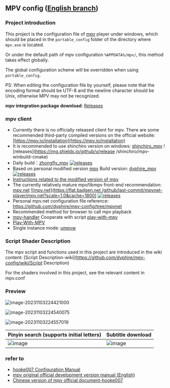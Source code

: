 ## MPV config ([English branch](https://github.com/dyphire/mpv-config/tree/eng)) 

 ### Project introduction 

 This project is the configuration file of [mpv](https://github.com/mpv-player/mpv) player under windows, which should be placed in the `portable_config` folder of the directory where `mpv.exe` is located. 

 Or under the default path of mpv configuration `%APPDATA%/mpv/`, this method takes effect globally. 

 The global configuration scheme will be overridden when using `portable_config`. 

 PS: When editing the configuration file by yourself, please note that the encoding format should be UTF-8 and the newline character should be Unix, otherwise MPV may not be recognized. 

 **mpv integration package download**: [Releases](https://github.com/dyphire/mpv-config/releases) 

 ### mpv client 

 - Currently there is no officially released client for mpv. There are some recommended third-party compiled versions on the official website: [https://mpv.io/installation](https://mpv.io/installation)
- It is recommended to use shinchiro version on windows: [shinchiro_mpv](https://github.com/shinchiro/mpv-winbuild-cmake/releases) ![releases](https://img.shields.io/github/v/release /shinchiro/mpv-winbuild-cmake)
- Daily build：[zhongfly_mpv](https://github.com/zhongfly/mpv-winbuild) [![releases](https://img.shields.io/github/v/release/zhongfly/mpv-winbuild)](https://github.com/zhongfly/mpv-winbuild/releases)
- Based on personal modified version [mpv](https://github.com/dyphire/mpv/tree/patch) Build version: [dyphire_mpv](https://github.com/dyphire/mpv-winbuild) [![releases ](https://img.shields.io/github/v/release/dyphire/mpv-winbuild)](https://github.com/dyphire/mpv-winbuild/releases)
- [Instructions related to the modified version of mpv](https://github.com/dyphire/mpv-config/discussions/7)
- The currently relatively mature mpv/libmpv front-end recommendation: [mpv.net](https://github.com/mpvnet-player/mpv.net) [![mpv.net](https://flat.badgen.net /github/last-commit/mpvnet-player/mpv.net?scale=1.0&cache=1800)](https://github.com/mpvnet-player/mpv.net) [![releases](https://img.shields.io/github/v/release/mpvnet-player/mpv.net)](https://github.com/mpvnet-player/mpv.net/releases)
- Personal mpv.net configuration file reference: https://github.com/dyphire/mpv-config/tree/mpvnet
- Recommended method for browser to call mpv playback
- [mpv-handler](https://github.com/akiirui/mpv-handler) Cooperate with script [play-with-mpv](https://greasyfork.org/zh-CN/scripts/416271-play-with-mpv)
- [Play-With-MPV](https://github.com/LuckyPuppy514/Play-With-MPV)
- Single instance mode: [umpvw](https://github.com/SilverEzhik/umpvw) 

 ### Script Shader Description
The mpv script and functions used in this project are introduced in the wiki content: [Script Description-wiki](https://github.com/dyphire/mpv-config/wiki/Script Description) 

 For the shaders involved in this project, see the relevant content in mpv.conf 

 ### Preview 

 ![image-20231103224421000](https://cdn.jsdelivr.net/gh/dyphire/PicGo/img/2023/11/03/image-20231103224421000.png) 

 ![image-20231103224540075](https://cdn.jsdelivr.net/gh/dyphire/PicGo/img/2023/11/03/image-20231103224540075.png) 

 ![image-20231103224557019](https://cdn.jsdelivr.net/gh/dyphire/PicGo/img/2023/11/03/image-20231103224557019.png) 

 | Pinyin search (supports initial letters) | Subtitle download |
| ---------------- | ---------------- |
| ![image](https://cdn.jsdelivr.net/gh/dyphire/PicGo/img/2023/11/03/image-20231103224614449.png)   |  ![image](https://cdn.jsdelivr.net/gh/dyphire/PicGo/img/2023/11/03/image-20231103224721066.png) |


### refer to 

 * [hooke007 Configuration Manual](https://hooke007.github.io/mpv-lazy/mpv.html)
* [mpv original official development version manual (English)](https://mpv.io/manual/master/)
* [Chinese version of mpv official document-hooke007](https://github.com/hooke007/mpv_doc-CN)